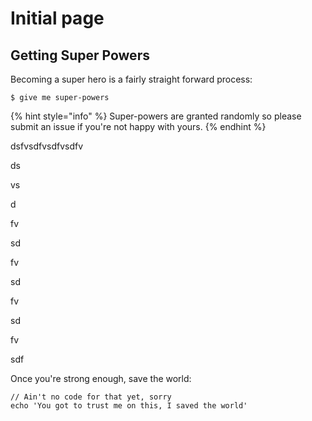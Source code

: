 # Initial page

## Getting Super Powers

Becoming a super hero is a fairly straight forward process:

```
$ give me super-powers
```

{% hint style="info" %}
 Super-powers are granted randomly so please submit an issue if you're not happy with yours.
{% endhint %}





dsfvsdfvsdfvsdfv



ds

vs

d

fv

sd

fv

sd

fv

sd

fv

sdf

Once you're strong enough, save the world:

```
// Ain't no code for that yet, sorry
echo 'You got to trust me on this, I saved the world'
```



